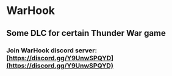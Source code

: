 # WarHook

## Some DLC for certain Thunder War game

### Join WarHook discord server: [https://discord.gg/Y9UnwSPQYD](https://discord.gg/Y9UnwSPQYD)
